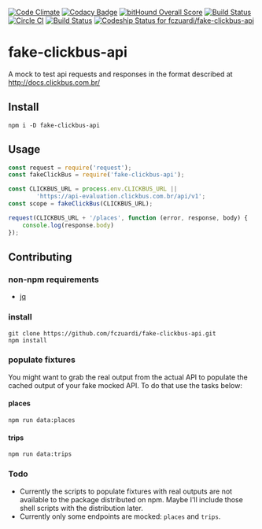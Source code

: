 [![Code Climate](https://codeclimate.com/github/fczuardi/fake-clickbus-api/badges/gpa.svg)](https://codeclimate.com/github/fczuardi/fake-clickbus-api)
[![Codacy Badge](https://api.codacy.com/project/badge/grade/cee0698520014532a255d6273442d465)](https://www.codacy.com/app/fabricio/fake-clickbus-api)
[![bitHound Overall Score](https://www.bithound.io/github/fczuardi/fake-clickbus-api/badges/score.svg)](https://www.bithound.io/github/fczuardi/fake-clickbus-api)
[![Build Status](https://travis-ci.org/fczuardi/fake-clickbus-api.svg?branch=master)](https://travis-ci.org/fczuardi/fake-clickbus-api)
[![Circle CI](https://circleci.com/gh/fczuardi/fake-clickbus-api.svg?style=svg)](https://circleci.com/gh/fczuardi/fake-clickbus-api)
[![Build Status](https://semaphoreci.com/api/v1/fczuardi/fake-clickbus-api/branches/master/badge.svg)](https://semaphoreci.com/fczuardi/fake-clickbus-api)
[![Codeship Status for fczuardi/fake-clickbus-api](https://codeship.com/projects/eb40c3a0-e886-0133-0286-429aaf3cc23f/status?branch=master)](https://codeship.com/projects/147266)

# fake-clickbus-api
A mock to test api requests and responses in the format described at http://docs.clickbus.com.br/

## Install
```shell
npm i -D fake-clickbus-api
```

## Usage

```javascript
const request = require('request');
const fakeClickBus = require('fake-clickbus-api');

const CLICKBUS_URL = process.env.CLICKBUS_URL ||
        'https://api-evaluation.clickbus.com.br/api/v1';
const scope = fakeClickBus(CLICKBUS_URL);

request(CLICKBUS_URL + '/places', function (error, response, body) {
    console.log(response.body)
});

```

## Contributing

### non-npm requirements

- [jq][jq]

### install

```shell
git clone https://github.com/fczuardi/fake-clickbus-api.git
npm install
```

### populate fixtures

You might want to grab the real output from the actual API to populate the
cached output of your fake mocked API. To do that use the tasks below:

#### places

```
npm run data:places
```

#### trips

```
npm run data:trips
```

### Todo

- Currently the scripts to populate fixtures with real outputs are not available
to the package distributed on npm. Maybe I'll include those shell scripts with
the distribution later.
- Currently only some endpoints are mocked: ```places``` and ```trips```.

[jq]: https://stedolan.github.io/jq/
